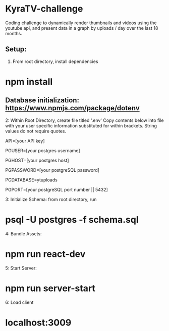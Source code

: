 # KyraTV-challenge
Coding challenge to dynamically render thumbnails and videos using the youtube api, and present data in a graph by uploads / day over the last 18 months.

## Setup:
1. From root directory, install dependencies
# npm install

## Database initialization: https://www.npmjs.com/package/dotenv
2: Within Root Directory, create file titled '.env'
  Copy contents below into file with your user specific information substituted for within brackets. String values do not require quotes.


  API=[your API key]

  PGUSER=[your postgres username]

  PGHOST=[your postgres host]

  PGPASSWORD=[your postgreSQL password]

  PGDATABASE=ytuploads

  PGPORT=[your postgreSQL port number || 5432]


3: Initialize Schema: from root directory, run
  # psql -U postgres -f schema.sql


4: Bundle Assets:
  # npm run react-dev


5: Start Server:
  # npm run server-start


6: Load client
  # localhost:3009
